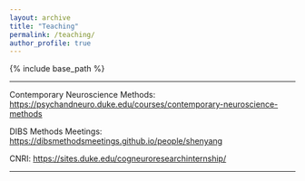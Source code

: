 ```yaml
---
layout: archive
title: "Teaching"
permalink: /teaching/
author_profile: true
---
```


{% include base_path %}


---

Contemporary Neuroscience Methods: https://psychandneuro.duke.edu/courses/contemporary-neuroscience-methods

DIBS Methods Meetings: https://dibsmethodsmeetings.github.io/people/shenyang

CNRI: https://sites.duke.edu/cogneuroresearchinternship/

---

